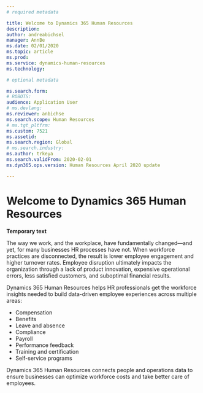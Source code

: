```yaml
---
# required metadata

title: Welcome to Dynamics 365 Human Resources
description: 
author: andreabichsel
manager: AnnBe
ms.date: 02/01/2020
ms.topic: article
ms.prod: 
ms.service: dynamics-human-resources
ms.technology: 

# optional metadata

ms.search.form: 
# ROBOTS: 
audience: Application User
# ms.devlang: 
ms.reviewer: anbichse
ms.search.scope: Human Resources
# ms.tgt_pltfrm: 
ms.custom: 7521
ms.assetid: 
ms.search.region: Global
# ms.search.industry: 
ms.author: trkeya
ms.search.validFrom: 2020-02-01
ms.dyn365.ops.version: Human Resources April 2020 update

---
```


# Welcome to Dynamics 365 Human Resources

**Temporary text**

The way we work, and the workplace, have fundamentally changed—and yet, for many businesses HR processes have not. When workforce practices are disconnected, the result is lower employee engagement and higher turnover rates. Employee disruption ultimately impacts the organization through a lack of product innovation, expensive operational errors, less satisfied customers, and suboptimal financial results.

Dynamics 365 Human Resources helps HR professionals get the workforce insights needed to build data-driven employee experiences across multiple areas:

- Compensation
- Benefits
- Leave and absence
- Compliance
- Payroll
- Performance feedback
- Training and certification
- Self-service programs

Dynamics 365 Human Resources connects people and operations data to ensure businesses can optimize workforce costs and take better care of employees.

